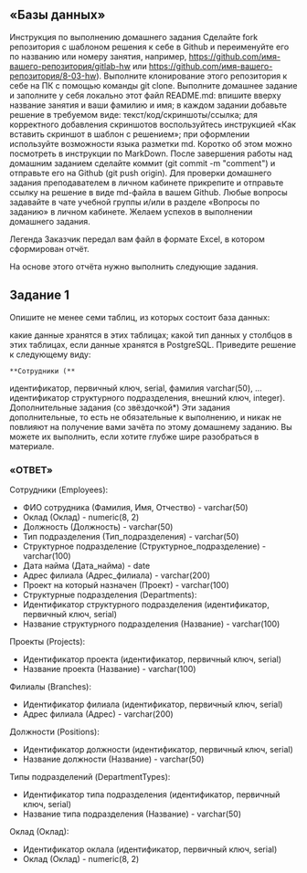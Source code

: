 ## «Базы данных»
Инструкция по выполнению домашнего задания
Сделайте fork репозитория c шаблоном решения к себе в Github и переименуйте его по названию или номеру занятия, например, https://github.com/имя-вашего-репозитория/gitlab-hw или https://github.com/имя-вашего-репозитория/8-03-hw).
Выполните клонирование этого репозитория к себе на ПК с помощью команды git clone.
Выполните домашнее задание и заполните у себя локально этот файл README.md:
впишите вверху название занятия и ваши фамилию и имя;
в каждом задании добавьте решение в требуемом виде: текст/код/скриншоты/ссылка;
для корректного добавления скриншотов воспользуйтесь инструкцией «Как вставить скриншот в шаблон с решением»;
при оформлении используйте возможности языка разметки md. Коротко об этом можно посмотреть в инструкции по MarkDown.
После завершения работы над домашним заданием сделайте коммит (git commit -m "comment") и отправьте его на Github (git push origin).
Для проверки домашнего задания преподавателем в личном кабинете прикрепите и отправьте ссылку на решение в виде md-файла в вашем Github.
Любые вопросы задавайте в чате учебной группы и/или в разделе «Вопросы по заданию» в личном кабинете.
Желаем успехов в выполнении домашнего задания.

Легенда
Заказчик передал вам файл в формате Excel, в котором сформирован отчёт.

На основе этого отчёта нужно выполнить следующие задания.

## Задание 1
Опишите не менее семи таблиц, из которых состоит база данных:

какие данные хранятся в этих таблицах;
какой тип данных у столбцов в этих таблицах, если данные хранятся в PostgreSQL.
Приведите решение к следующему виду:

`**Сотрудники (**`

идентификатор, первичный ключ, serial,
фамилия varchar(50),
...
идентификатор структурного подразделения, внешний ключ, integer).
Дополнительные задания (со звёздочкой*)
Эти задания дополнительные, то есть не обязательные к выполнению, и никак не повлияют на получение вами зачёта по этому домашнему заданию. Вы можете их выполнить, если хотите глубже шире разобраться в материале.

### «ОТВЕТ»

Сотрудники (Employees):
- ФИО сотрудника (Фамилия, Имя, Отчество) - varchar(50)
- Оклад (Оклад) - numeric(8, 2)
- Должность (Должность) - varchar(50)
- Тип подразделения (Тип_подразделения) - varchar(50)
- Структурное подразделение (Структурное_подразделение) - varchar(100)
- Дата найма (Дата_найма) - date
- Адрес филиала (Адрес_филиала) - varchar(200)
- Проект на который назначен (Проект) - varchar(100)
- Структурные подразделения (Departments):
- Идентификатор структурного подразделения (идентификатор, первичный ключ, serial)
- Название структурного подразделения (Название) - varchar(100)

Проекты (Projects):
- Идентификатор проекта (идентификатор, первичный ключ, serial)
- Название проекта (Название) - varchar(100)

Филиалы (Branches):
- Идентификатор филиала (идентификатор, первичный ключ, serial)
- Адрес филиала (Адрес) - varchar(200)

Должности (Positions):
- Идентификатор должности (идентификатор, первичный ключ, serial)
- Название должности (Название) - varchar(50)

Типы подразделений (DepartmentTypes):
- Идентификатор типа подразделения (идентификатор, первичный ключ, serial)
- Название типа подразделения (Название) - varchar(50)

Оклад (Оклад):
- Идентификатор оклала (идентификатор, первичный ключ, serial)
- Оклад (Оклад) - numeric(8, 2)


